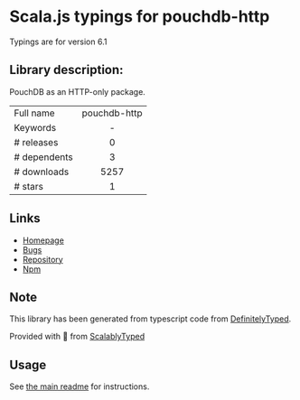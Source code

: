 
# Scala.js typings for pouchdb-http

Typings are for version 6.1

## Library description:
PouchDB as an HTTP-only package.

|                    |                 |
| ------------------ | :-------------: |
| Full name          | pouchdb-http |
| Keywords           | - |
| # releases         | 0 |
| # dependents       | 3 |
| # downloads        | 5257 |
| # stars            | 1 |

## Links
- [Homepage](https://github.com/nolanlawson/pouchdb-http#readme)
- [Bugs](https://github.com/nolanlawson/pouchdb-http/issues)
- [Repository](https://github.com/nolanlawson/pouchdb-http)
- [Npm](https://www.npmjs.com/package/pouchdb-http)
    


## Note
This library has been generated from typescript code from [DefinitelyTyped](https://definitelytyped.org).

Provided with :purple_heart: from [ScalablyTyped](https://github.com/oyvindberg/ScalablyTyped)

## Usage
See [the main readme](../../readme.md) for instructions.


